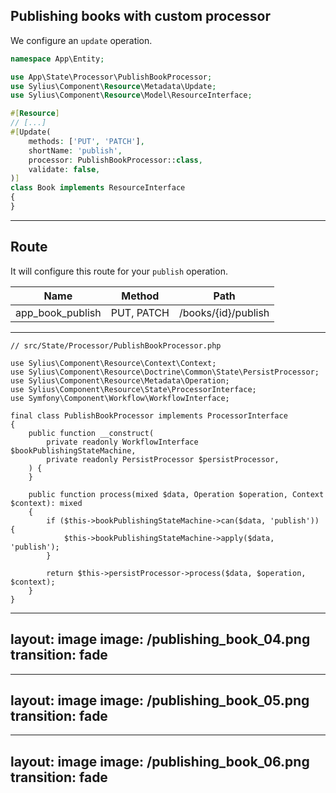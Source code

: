 ## Publishing books with custom processor

<v-clicks>

We configure an `update` operation.

```php {all|9-14|9-14,4|10|11|12|12,3|13}
namespace App\Entity;

use App\State\Processor\PublishBookProcessor;
use Sylius\Component\Resource\Metadata\Update;
use Sylius\Component\Resource\Model\ResourceInterface;

#[Resource]
// [...]
#[Update(
    methods: ['PUT', 'PATCH'],
    shortName: 'publish',
    processor: PublishBookProcessor::class,
    validate: false,
)]
class Book implements ResourceInterface
{
}

```

</v-clicks>

---

## Route

<v-clicks>

It will configure this route for your `publish` operation.

| Name              | Method     | Path                |
|-------------------|------------|---------------------|
| app_book_publish  | PUT, PATCH | /books/{id}/publish |      


</v-clicks>


---

```php{all|9|9,6|12|12,7|13|13,4|17|19|20|23}
// src/State/Processor/PublishBookProcessor.php

use Sylius\Component\Resource\Context\Context;
use Sylius\Component\Resource\Doctrine\Common\State\PersistProcessor;
use Sylius\Component\Resource\Metadata\Operation;
use Sylius\Component\Resource\State\ProcessorInterface;
use Symfony\Component\Workflow\WorkflowInterface;

final class PublishBookProcessor implements ProcessorInterface
{
    public function __construct(
        private readonly WorkflowInterface $bookPublishingStateMachine,
        private readonly PersistProcessor $persistProcessor,
    ) {
    }

    public function process(mixed $data, Operation $operation, Context $context): mixed
    {
        if ($this->bookPublishingStateMachine->can($data, 'publish')) {
            $this->bookPublishingStateMachine->apply($data, 'publish');
        }

        return $this->persistProcessor->process($data, $operation, $context);
    }
}

```

---
layout: image
image: /publishing_book_04.png
transition: fade
---

---
layout: image
image: /publishing_book_05.png
transition: fade
---

---
layout: image
image: /publishing_book_06.png
transition: fade
---
